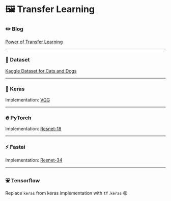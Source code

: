 # :framed_picture: Transfer Learning

### :pencil2: Blog 

[Power of Transfer Learning](https://dudeperf3ct.github.io/transfer/learning/catsvsdogs/2018/11/20/Power-of-Transfer-Learning/)

---

### :cookie: Dataset 

[Kaggle Dataset for Cats and Dogs](https://www.kaggle.com/c/dogs-vs-cats-redux-kernels-edition/data)

---

### :postal_horn: Keras

Implementation: [VGG](https://arxiv.org/pdf/1409.1556.pdf)

---

### :fire: PyTorch

Implementation: [Resnet-18](https://arxiv.org/pdf/1512.03385.pdf)

---

### :zap: Fastai

Implementation: [Resnet-34](https://arxiv.org/pdf/1512.03385.pdf)

---

### :fountain: Tensorflow

Replace `keras` from keras implementation with `tf.keras` :stuck_out_tongue_closed_eyes:
